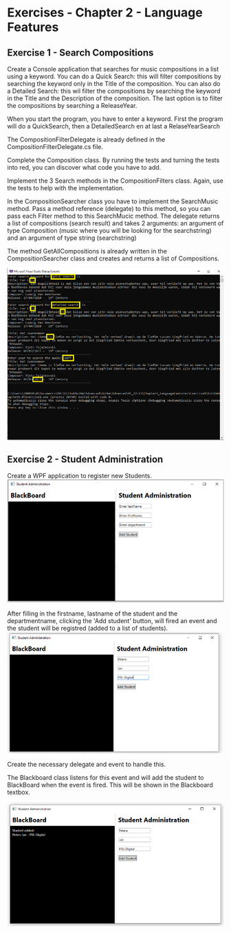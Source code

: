 # Exercises - Chapter 2 - Language Features

## Exercise 1 - Search Compositions
Create a Console application that searches for music compositions in a list using a keyword.
You can do a Quick Search: this will filter compositions by searching the keyword only in the Title of the composition.
You can also do a Detailed Search: this wil filter the compositions by searching the keyword in the Title and the Description of the composition.
The last option is to filter the compositions by searching a ReleaseYear.

When you start the program, you have to enter a keyword. First the program will do a QuickSearch, then a DetailedSearch en at last a RelaseYearSearch

The CompositionFilterDelegate is already defined in the CompositionFilterDelegate.cs file.

Complete the Composition class. By running the tests and turning the tests into red, you can discover what code you have to add.

Implement the 3 Search methods in the CompositionFilters class. Again, use the tests to help with the implementation.

In the CompositionSearcher class you have to implement the SearchMusic method. Pass a method reference (delegate) to this method, so you can pass each Filter method to this SearchMucic method.
The delegate returns a list of compositions (search result) and takes 2 arguments: an argument of type Composition (music where you will be looking for the searchstring) and an argument of type string (searchstring)

The method GetAllCompositions is already written in the CompositionSearcher class and creates and returns a list of Compositions.

![alt text][img_exercise1_output]
 

[img_exercise1_output]:images/exercise1_output.png "Ouptut Program"



## Exercise 2 - Student Administration
Create a WPF application to register new Students. 
![alt text][empty_mainwindow]

After filling in the firstname, lastname of the student and the departmentname, clicking the 'Add student' button, will fired an event and the student will be registred (added to a list of students).
![alt_text][mainwindow_withdata] 

Create the necessary delegate and event to handle this. 

The Blackboard class listens for this event and will add the student to BlackBoard when the event is fired. This will be shown in the Blackboard textbox.

![alt text][mainwindow_eventisfired]

[empty_mainwindow]:images/exercise2_mainwindow_empty.png "Student Registration"
[mainwindow_withdata]:images/exercise2_mainwindow_withdata.png "Register student with data"
[mainwindow_eventisfired]:images/exercise2_mainwindow_studentadded.png "Student added To Blackboard"
